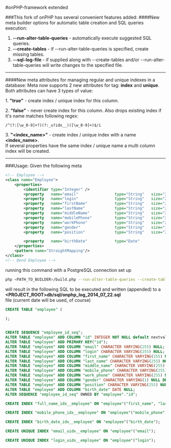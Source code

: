 #onPHP-framework extended

###This fork of onPHP has several convenient features added:
####New meta builder options for automatic table creation and SQL queries execution:
1. **--run-alter-table-queries** - automatically execute suggested SQL queries.
2. **--create-tables** - if --run-alter-table-queries is specified, create missing tables.
3. **--sql-log-file** - if supplied along with --create-tables and/or --run-alter-table-queries will write changes to the specified file.

---

####New meta attributes for managing regular and unique indexes in a database:
Meta now supports 2 new attributes for **<property>** tag: **index** and **unique**.
Both attributes can have 3 types of value:  

1\. **"true"** - create index / unique index for this column.

2\. **"false"** - never create index for this column. Also drops existing index if it's name matches following regex:  
```regex
/^(?:[\w_0-9]+?)(?:_u?idx__)([\w_0-9]+)$/i
```

3\. **"\<index_name\>"** - create index / unique index with a name **\<index_name\>**.  
If several properties have the same index / unique name a multi column index will be created.


---

###Usage:
Given the following meta
```xml
<!-- Employee -->
<class name="Employee">
    <properties>
        <identifier type="Integer" />
        <property   name="email"                type="String"   size="255"                                              unique="true"       />
        <property   name="login"                type="String"   size="255"                                              unique="true"       />
        <property   name="firstName"            type="String"   size="255"                          required="true"     index="full_name"   />
        <property   name="lastName"             type="String"   size="255"                          required="true"     index="full_name"   />
        <property   name="middleName"           type="String"   size="255"                                              index="full_name"   />
        <property   name="mobilePhone"          type="String"   size="255"                                              index="true"        />
        <property   name="workPhone"            type="String"   size="255"                                                                  />
        <property 	name="gender"               type="String"   size="1"       default="u"                                                  />
        <property   name="position"             type="String"   size="255"                                                                  />

        <property 	name="birthDate"            type="Date"                                                             index="true"        />
    </properties>
    <pattern name="StraightMapping"/>
</class>
<!-- @end Employee -->
```

running this command with a PostgreSQL connection set up

```bash
php <PATH_TO_BUILDER>/build.php --run-alter-table-queries --create-tables --sql-log-file=db/sql/onphp_log_`date +%Y_%m_%d`.sql <PATH_TO_CONFIG>config.inc.php <PATH_TO_META>meta.xml
```

will result in the following SQL to be executed and written (appended) to a  
**\<PROJECT_ROOT\>db/sql/onphp_log_2014_07_22.sql**  
file (current date will be used, of course)
```sql
CREATE TABLE "employee" (
    
);


CREATE SEQUENCE "employee_id_seq";
ALTER TABLE "employee" ADD COLUMN "id" INTEGER NOT NULL default nextval('employee_id_seq');
ALTER TABLE "employee" ADD PRIMARY KEY("id");
ALTER TABLE "employee" ADD COLUMN "email" CHARACTER VARYING(255) NULL;
ALTER TABLE "employee" ADD COLUMN "login" CHARACTER VARYING(255) NULL;
ALTER TABLE "employee" ADD COLUMN "first_name" CHARACTER VARYING(255) NOT NULL;
ALTER TABLE "employee" ADD COLUMN "last_name" CHARACTER VARYING(255) NOT NULL;
ALTER TABLE "employee" ADD COLUMN "middle_name" CHARACTER VARYING(255) NULL;
ALTER TABLE "employee" ADD COLUMN "mobile_phone" CHARACTER VARYING(255) NULL;
ALTER TABLE "employee" ADD COLUMN "work_phone" CHARACTER VARYING(255) NULL;
ALTER TABLE "employee" ADD COLUMN "gender" CHARACTER VARYING(1) NULL DEFAULT 'u';
ALTER TABLE "employee" ADD COLUMN "position" CHARACTER VARYING(255) NULL;
ALTER TABLE "employee" ADD COLUMN "birth_date" DATE NULL;
ALTER SEQUENCE "employee_id_seq" OWNED BY "employee"."id";

CREATE INDEX "full_name_idx__employee" ON "employee"("first_name", "last_name", "middle_name");

CREATE INDEX "mobile_phone_idx__employee" ON "employee"("mobile_phone");

CREATE INDEX "birth_date_idx__employee" ON "employee"("birth_date");

CREATE UNIQUE INDEX "email_uidx__employee" ON "employee"("email");

CREATE UNIQUE INDEX "login_uidx__employee" ON "employee"("login");
```
